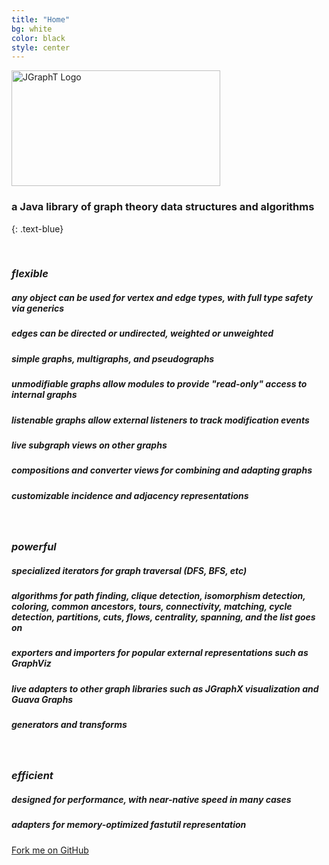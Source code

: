 ```yaml
---
title: "Home"
bg: white
color: black
style: center
---
```


<img src="img/logo.png" alt="JGraphT Logo" width="334" height="185" />

### a Java library of graph theory data structures and algorithms
{: .text-blue}

<br>

### *flexible*

##### **any object** can be used for vertex and edge types, with full **type safety** via generics
##### edges can be **directed** or **undirected**, **weighted** or **unweighted**
##### **simple graphs**, **multigraphs**, and **pseudographs**
##### **unmodifiable** graphs allow modules to provide "read-only" access to internal graphs
##### **listenable** graphs allow external listeners to track modification events
##### live **subgraph** views on other graphs
##### **compositions** and **converter views** for combining and adapting graphs
##### **customizable** incidence and adjacency representations

<br>

### *powerful*
##### specialized **iterators** for graph traversal (**DFS**, **BFS**, etc)
##### **algorithms** for path finding, clique detection, isomorphism detection, coloring, common ancestors, tours, connectivity, matching, cycle detection, partitions, cuts, flows, centrality, spanning, **and the list goes on**
##### **exporters** and **importers** for popular external representations such as GraphViz
##### **live adapters** to other graph libraries such as **JGraphX visualization** and **Guava Graphs**
##### **generators** and **transforms**

<br>

### *efficient*
##### designed for performance, with **near-native** speed in many cases
##### adapters for memory-optimized **fastutil** representation

<span id="forkongithub">
  <a href="{{ site.source_link }}" class="bg-blue">
    Fork me on GitHub
  </a>
</span>

